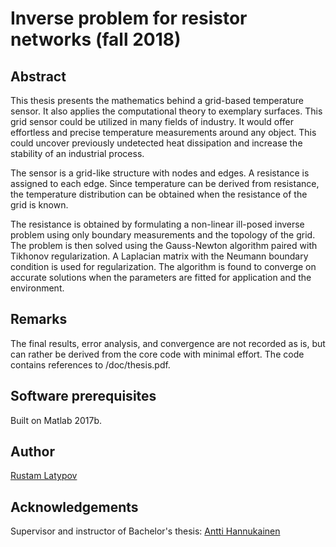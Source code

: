 # Inverse problem for resistor networks (fall 2018)

## Abstract
This thesis presents the mathematics behind a grid-based temperature sensor. It also applies the computational theory to exemplary surfaces. This grid sensor could be utilized in many fields of industry. It would offer effortless and precise temperature measurements around any object. This could uncover previously undetected heat dissipation and increase the stability of an industrial process. 

The sensor is a grid-like structure with nodes and edges. A resistance is assigned to each edge. Since temperature can be derived from resistance, the temperature distribution can be obtained when the resistance of the grid is known. 

The resistance is obtained by formulating a non-linear ill-posed inverse problem using only boundary measurements and the topology of the grid. The problem is then solved using the Gauss-Newton algorithm paired with Tikhonov regularization. A Laplacian matrix with the Neumann boundary condition is used for regularization. The algorithm is found to converge on accurate solutions when the parameters are fitted for application and the environment.


## Remarks
The final results, error analysis, and convergence are not recorded as is, but can rather be derived from the core code with minimal effort. The code contains references to /doc/thesis.pdf.


## Software prerequisites
Built on Matlab 2017b.


## Author
[Rustam Latypov](mailto:rustam.latypov@aalto.fi)


## Acknowledgements
Supervisor and instructor of Bachelor's thesis: [Antti Hannukainen](mailto:antti.hannukainen@aalto.fi)



